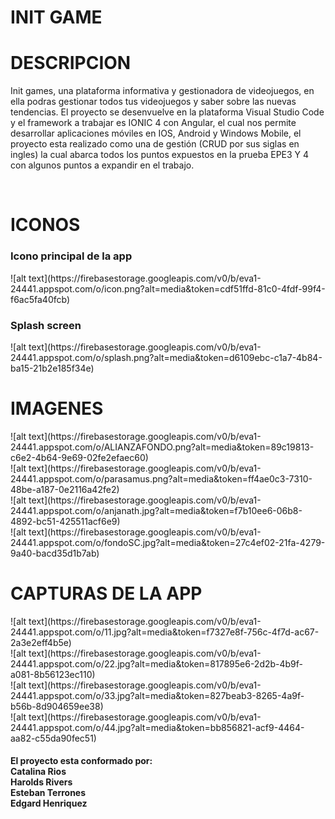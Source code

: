 <h1>INIT GAME</h1>
<h1>DESCRIPCION</h1> 
<p>
Init games, una plataforma informativa y gestionadora de videojuegos, en ella podras gestionar todos tus videojuegos y saber sobre las nuevas tendencias.  
El proyecto se desenvuelve en la plataforma Visual Studio Code y el framework a trabajar es IONIC 4 con Angular, el cual nos permite desarrollar aplicaciones móviles en IOS,  Android y Windows Mobile, el proyecto esta realizado como una de gestión (CRUD por sus siglas en ingles) la cual abarca todos los puntos expuestos en la prueba EPE3 Y 4 con algunos puntos a expandir en el trabajo.
</p><br>

<h1>ICONOS</h1>
<h3>Icono principal de la app</h3>  
![alt text](https://firebasestorage.googleapis.com/v0/b/eva1-24441.appspot.com/o/icon.png?alt=media&token=cdf51ffd-81c0-4fdf-99f4-f6ac5fa40fcb)<br>
<h3>Splash screen</h3>
![alt text](https://firebasestorage.googleapis.com/v0/b/eva1-24441.appspot.com/o/splash.png?alt=media&token=d6109ebc-c1a7-4b84-ba15-21b2e185f34e)<br>

<h1>IMAGENES</h1>
![alt text](https://firebasestorage.googleapis.com/v0/b/eva1-24441.appspot.com/o/ALIANZAFONDO.png?alt=media&token=89c19813-c6e2-4b64-9e69-02fe2efaec60)<br>
![alt text](https://firebasestorage.googleapis.com/v0/b/eva1-24441.appspot.com/o/parasamus.png?alt=media&token=ff4ae0c3-7310-48be-a187-0e2116a42fe2)<br>
![alt text](https://firebasestorage.googleapis.com/v0/b/eva1-24441.appspot.com/o/anjanath.jpg?alt=media&token=f7b10ee6-06b8-4892-bc51-425511acf6e9)<br>
![alt text](https://firebasestorage.googleapis.com/v0/b/eva1-24441.appspot.com/o/fondoSC.jpg?alt=media&token=27c4ef02-21fa-4279-9a40-bacd35d1b7ab)<br>

<h1>CAPTURAS DE LA APP</h1>
![alt text](https://firebasestorage.googleapis.com/v0/b/eva1-24441.appspot.com/o/11.jpg?alt=media&token=f7327e8f-756c-4f7d-ac67-2a3e2eff4b5e)<br>
![alt text](https://firebasestorage.googleapis.com/v0/b/eva1-24441.appspot.com/o/22.jpg?alt=media&token=817895e6-2d2b-4b9f-a081-8b56123ec110)<br>
![alt text](https://firebasestorage.googleapis.com/v0/b/eva1-24441.appspot.com/o/33.jpg?alt=media&token=827beab3-8265-4a9f-b56b-8d904659ee38)<br>
![alt text](https://firebasestorage.googleapis.com/v0/b/eva1-24441.appspot.com/o/44.jpg?alt=media&token=bb856821-acf9-4464-aa82-c55da90fec51)<br>

<h4>El proyecto esta conformado por:
<br>
Catalina Rios<br>
Harolds Rivers<br>
Esteban Terrones<br>
Edgard Henriquez</h4>
